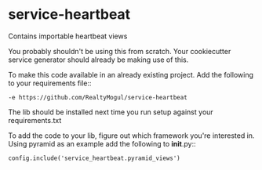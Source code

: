 # service-heartbeat
Contains importable heartbeat views

You probably shouldn't be using this from scratch. Your cookiecutter service generator should already be making use of this.

To make this code available in an already existing project. Add the following to your requirements file::

    -e https://github.com/RealtyMogul/service-heartbeat

The lib should be installed next time you run setup against your requirements.txt

To add the code to your lib, figure out which framework you're interested in. Using pyramid as an example add the following to __init__.py::

    config.include('service_heartbeat.pyramid_views')
